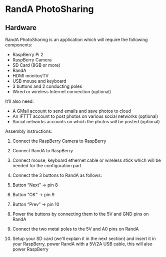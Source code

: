 # RandA PhotoSharing


## Hardware
RandA PhotoSharing is an application which will require the following components:
- RaspBerry Pi 2
- RaspBerry Camera
- SD Card (8GB or more)
- RandA
- HDMI monitor/TV
- USB mouse and keyboard
- 3 buttons and 2 conducting poles
- Wired or wireless Internet connection (optional)

It’ll also need:
- A GMail account to send emails and save photos to cloud
- An IFTTT account to post photos on various social networks (optional)
- Social networks accounts on which the photos will be posted (optional)

Assembly instructions:
1. Connect the RaspBerry Camera to RaspBerry

2. Connect RandA to RaspBerry
3. Connect mouse, keyboard ethernet cable or wireless stick which will be needed for the configuration part
4. Connect the 3 buttons to RandA as follows:
4. Button “Next” → pin 8
5. Button “OK” → pin 9
6. Button “Prev” → pin 10
7. Power the buttons by connecting them to the 5V and GND pins on RandA
8. Connect the two metal poles to the 5V and A0 pins on RandA
9. Setup your SD card (we’ll explain it in the next section) and insert it in your RaspBerry, power RandA with a 5V/2A USB cable, this will also power RaspBerry 
